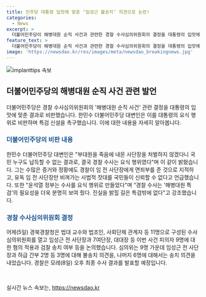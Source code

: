```yaml
---
title: 민주당 대통령 입맛에 맞춘 ‘임성근 불송치’ 의견으로 논란!
categories:
  - News
excerpt: >
  더불어민주당이 해병대원 순직 사건과 관련한 경찰 수사심의위원회의 결정을 대통령의 입맛에 맞춘 것이라고 비판했습니다. 한민수 대변인은 부대원을 죽음에 내몬 사단장을 처벌하지 않겠다는 결정을 국민이 납득할 수 없다고 지적하며 경찰 수사를 요식 행위로 비판했습니다. 그는 또한 특검을 요구하며, 대통령이 특검을 즉각 수용하지 않는다면 자신이 범인이라 선포해야 한다고 주장했습니다. 경찰은 모레 최종 수사 결과를 발표할 예정이며, 심의위의 의견은 참고 자료일 뿐이라고 전해졌습니다.
feature_text: >
  더불어민주당이 해병대원 순직 사건과 관련한 경찰 수사심의위원회의 결정을 대통령의 입맛에 맞춘 것이라고 비판했습니다. 한민수 대변인은 부대원을 죽음에 내몬 사단장을 처벌하지 않겠다는 결정을 국민이 납득할 수 없다고 지적하며 경찰 수사를 요식 행위로 비판했습니다. 그는 또한 특검을 요구하며, 대통령이 특검을 즉각 수용하지 않는다면 자신이 범인이라 선포해야 한다고 주장했습니다. 경찰은 모레 최종 수사 결과를 발표할 예정이며, 심의위의 의견은 참고 자료일 뿐이라고 전해졌습니다.
image: 'https://newsdao.kr/res/images/meta/newsdao_breakingnews.jpg'
---
```


<p><img src="https://newsdao.kr/res/images/meta/newsdao_breakingnews.jpg" alt="implanttips 속보" /></p>

<h2 data-ke-size="size26">더불어민주당의 해병대원 순직 사건 관련 발언</h2>

<p data-ke-size="size16">더불어민주당은 경찰 수사심의위원회의 '해병대원 순직 사건' 관련 결정을 대통령의 입맛에 맞춘 결과로 비판했습니다. 한민수 더불어민주당 대변인은 이를 대통령의 요식 행위로 비판하며 특검 신설을 촉구했습니다. 이에 대한 내용을 자세히 알아봅니다.</p>

<h3><b><span style="color: #1a5490;">더불어민주당의 비판 내용</span></b></h3>

<p data-ke-size="size16">한민수 더불어민주당 대변인은 "부대원을 죽음에 내몬 사단장을 처벌하지 않겠다니 국민 누구도 납득할 수 없는 결과로, 결국 경찰 수사는 요식 행위였다"며 이 같이 밝혔습니다. 그는 수많은 증거와 정황에도 경찰이 임 전 사단장에게 면죄부를 준 것으로 지적하고, 유독 임 전 사단장만 비껴가는 사법적 잣대를 국민들이 신뢰할 수 없다고 언급했습니다. 또한 "윤석열 정부는 수사를 요식 행위로 만들었다"며 “경찰 수사는 '해병대원 특검'의 필요성을 더욱 분명히 보여 줬다. 진실을 밝힐 길은 특검밖에 없다"고 강조했습니다.</p>

<h3><b><span style="color: #1a5490;">경찰 수사심의위원회 결정</span></b></h3>

<p data-ke-size="size16">어제(5일) 경북경찰청은 법대 교수와 법조인, 사회단체 관계자 등 11명으로 구성된 수사심의위원회를 열고 임성근 전 사단장과 7여단장, 대대장 등 이번 사건 피의자 9명에 대한 혐의 적용과 검찰 송치 여부 등을 논의했습니다. 심의위는 9명 가운데 임성근 전 사단장과 하급 간부 2명 등 3명에 대해 불송치 의견을, 나머지 6명에 대해서는 송치 의견을 내었습니다. 경찰은 모레(8일) 오후 최종 수사 결과를 발표할 예정입니다.</p>

<p data-ke-size="size16">&nbsp;</p>
실시간 뉴스 속보는, <a href="https://newsdao.kr" rel="dofollow">https://newsdao.kr</a>


